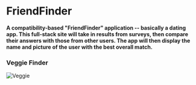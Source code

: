 # FriendFinder
**A compatibility-based "FriendFinder" application -- basically a dating app. This full-stack site will take in results from surveys, then compare their answers with those from other users. The app will then display the name and picture of the user with the best overall match.**

### Veggie Finder
![Veggie](preview.gif)